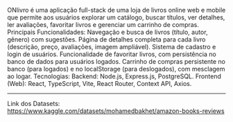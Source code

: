 ONlivro é uma aplicação full-stack de uma loja de livros online web e mobile que permite aos usuários explorar um catálogo, buscar títulos, ver detalhes, ler avaliações, favoritar livros e gerenciar um carrinho de compras.
Principais Funcionalidades:
Navegação e busca de livros (título, autor, gênero) com sugestões.
Página de detalhes completa para cada livro (descrição, preço, avaliações, imagem ampliável).
Sistema de cadastro e login de usuários.
Funcionalidade de favoritar livros, com persistência no banco de dados para usuários logados.
Carrinho de compras persistente no banco (para logados) e no localStorage (para deslogados), com mesclagem ao logar.
Tecnologias:
Backend: Node.js, Express.js, PostgreSQL.
Frontend (Web): React, TypeScript, Vite, React Router, Context API, Axios.

*** 

Link dos Datasets: https://www.kaggle.com/datasets/mohamedbakhet/amazon-books-reviews

